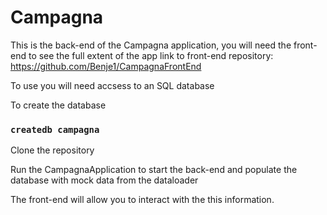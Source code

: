 # Campagna

This is the back-end of the Campagna application, you will need the front-end to see the full extent of the app
link to front-end repository: https://github.com/Benje1/CampagnaFrontEnd

To use you will need accsess to an SQL database 

To create the database
### `createdb campagna`

Clone the repository 

Run the CampagnaApplication to start the back-end and populate the database with mock data from the dataloader

The front-end will allow you to interact with the this information.
